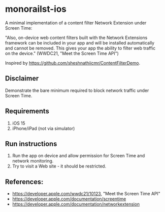 # monorailst-ios
A minimal implementation of a content filter Network Extension under Screen Time:

"Also, on-device web content filters built with the Network Extensions framework can be included in your app and will be installed automatically 
and cannot be removed. This gives your app the ability to filter web traffic on the device." (WWDC21, "Meet the Screen Time API")

Inspired by https://github.com/sheshnathiicmr/ContentFilterDemo.

## Disclaimer
Demonstrate the bare minimum required to block network traffic under Screen Time.

## Requirements
1. iOS 15
2. iPhone/iPad (not via simulator)

## Run instructions
1. Run the app on device and allow permission for Screen Time and network monitoring.
2. Try to visit a Web site - it should be restricted.

## References:
* https://developer.apple.com/wwdc21/10123, "Meet the Screen Time API"
* https://developer.apple.com/documentation/screentime
* https://developer.apple.com/documentation/networkextension
